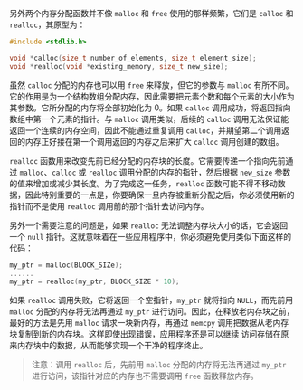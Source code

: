 另外两个内存分配函数并不像 `malloc` 和 `free` 使用的那样频繁，它们是 `calloc` 和 `realloc`，其原型为：

```c
#include <stdlib.h>

void *calloc(size_t number_of_elements, size_t element_size);
void *realloc(void *existing_memory, size_t new_size);
```

虽然 `calloc` 分配的内存也可以用 `free` 来释放，但它的参数与 `malloc` 有所不同。它的作用是为一个结构数组分配内存，因此需要把元素个数和每个元素的大小作为其参数。它所分配的内存将全部初始化为 0。如果 `calloc` 调用成功，将返回指向数组中第一个元素的指针。与 `malloc` 调用类似，后续的 `calloc` 调用无法保证能返回一个连续的内存空间，因此不能通过重复调用 `calloc`，并期望第二个调用返回的内存正好接在第一个调用返回的内存之后来扩大 `calloc` 调用创建的数组。

`realloc` 函数用来改变先前已经分配的内存块的长度。它需要传递一个指向先前通过 `malloc`、`calloc` 或 `realloc` 调用分配的内存的指针，然后根据 `new_size` 参数的值来增加或减少其长度。为了完成这一任务，`realloc` 函数可能不得不移动数据，因此特别重要的一点是，你要确保一旦内存被重新分配之后，你必须使用新的指针而不是使用 `realloc` 调用前的那个指针去访问内存。

另外一个需要注意的问题是，如果 `realloc` 无法调整内存块大小的话，它会返回一个 `null` 指针。这就意味着在一些应用程序中，你必须避免使用类似下面这样的代码：

```c
my_ptr = malloc(BLOCK_SIZe);
......
my_ptr = realloc(my_ptr, BLOCK_SIZE * 10);
```

如果 `realloc` 调用失败，它将返回一个空指针，`my_ptr` 就将指向 `NULL`，而先前用 `malloc` 分配的内存将无法再通过 `my_ptr` 进行访问。因此，在释放老内存块之前，最好的方法是先用 `malloc` 请求一块新内存，再通过 `memcpy` 调用把数据从老内存块复制到新的内存块。这样即使出现错误，应用程序还是可以继续 访问存储在原来内存块中的数据，从而能够实现一个干净的程序终止。

> 注意：调用 `realloc` 后，先前用 `malloc` 分配的内存将无法再通过 `my_ptr` 进行访问，该指针对应的内存也不需要调用 `free` 函数释放内存。